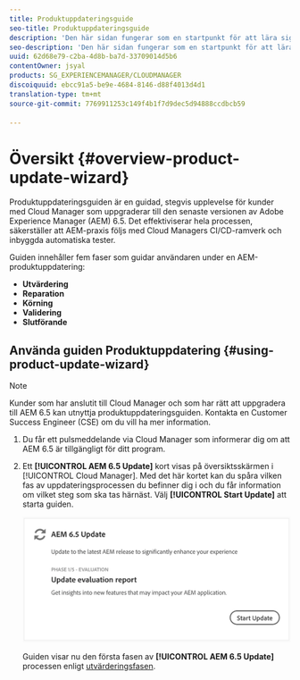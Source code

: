 ```yaml
---
title: Produktuppdateringsguide
seo-title: Produktuppdateringsguide
description: 'Den här sidan fungerar som en startpunkt för att lära sig produktuppdateringsguiden. '
seo-description: 'Den här sidan fungerar som en startpunkt för att lära sig produktuppdateringsguiden. '
uuid: 62d68e79-c2ba-4d8b-ba7d-33709014d5b6
contentOwner: jsyal
products: SG_EXPERIENCEMANAGER/CLOUDMANAGER
discoiquuid: ebcc91a5-be9e-4684-8146-d88f4013d4d1
translation-type: tm+mt
source-git-commit: 7769911253c149f4b1f7d9dec5d94888ccdbcb59

---
```



# Översikt {#overview-product-update-wizard}

Produktuppdateringsguiden är en guidad, stegvis upplevelse för kunder med Cloud Manager som uppgraderar till den senaste versionen av Adobe Experience Manager (AEM) 6.5. Det effektiviserar hela processen, säkerställer att AEM-praxis följs med Cloud Managers CI/CD-ramverk och inbyggda automatiska tester.

Guiden innehåller fem faser som guidar användaren under en AEM-produktuppdatering:

* **Utvärdering**
* **Reparation**
* **Körning**
* **Validering**
* **Slutförande**


## Använda guiden Produktuppdatering {#using-product-update-wizard}

>[!NOTE]
>Kunder som har anslutit till Cloud Manager och som har rätt att uppgradera till AEM 6.5 kan utnyttja produktuppdateringsguiden. Kontakta en Customer Success Engineer (CSE) om du vill ha mer information.

1. Du får ett pulsmeddelande via Cloud Manager som informerar dig om att AEM 6.5 är tillgängligt för ditt program.

1. Ett **[!UICONTROL AEM 6.5 Update]** kort visas på översiktsskärmen i [!UICONTROL Cloud Manager]. Med det här kortet kan du spåra vilken fas av uppdateringsprocessen du befinner dig i och du får information om vilket steg som ska tas härnäst. Välj **[!UICONTROL Start Update]** att starta guiden.

   ![](assets/Start-Update.png)

   Guiden visar nu den första fasen av **[!UICONTROL AEM 6.5 Update]** processen enligt [utvärderingsfasen](evaluation.md).
